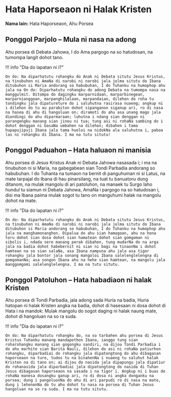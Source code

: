 # Hata Haporseaon ni Halak Kristen

**Nama lain:** Hata Haporseaon, Ahu Porsea

## Ponggol Parjolo – Mula ni nasa na adong
Ahu porsea di Debata Jahowa, I do Ama pargogo na so hatudosan, na tumompa langit dohot tano.

!!! info "Dia do lapatan ni i?"

    On do: Na diparhatutu rohangku do Anak ni Debata situtu Jesus Kristus, na tinubuhon ni AmaNa di narobi ni narobi jala jolma situtu do Ibana ditubuhon si Maria andorang so habubuhan, I do Tuhanku na humophop ahu jala na On do: Diparhatutu rohangku do adong Debata na tumompa nasa na manggulmit. Ditompa do dagingku marparnidaan, marparbinegean, marparnianggoan, marpanghilalaan, marpandaian, dilehon do roha tu tondingku jala dipatureture do i saluhutna rasirasa nuaeng; angkup ni i dilehon do tu au parabiton dohot sipanganon siganup ari, ro di nasa na hasea di ahu di hangoluan on; diramoti do ahu asa unang mago jala diondingi do ahu diparmaraan; luhutna i ndang sian denggan ni parangengku manang sian jinou ni tua; tung asi ni rohaNa sambing do i dohot denggan ni basaNa umbahen na dilehon; dibahen i tama hupapujipuji Ibana jala tama huoloi na nidokNa ala saluhutna i, paboa las ni rohangku di Ibana. I ma na tutu situtu!

## Ponggol Paduahon – Hata haluaon ni manisia
Ahu porsea di Jesus Kristus Anak ni Debata Jahowa nasasada i; i ma na tinubuhon ni si Maria, na gabegabean sian Tondi Parbadia andorang so habubuhan. I do Tuhanta na tumaon na bernit di panguhuman ni si Latus, na mate tarpajal do Ibana di hau pinarsilang, na tuat tu banuatoru dung ditanom, na mulak mangolu di ari patoluhon, na manaek tu Surgo laho hundul tu siamun ni Debata Jahowa, AmaNa i pargogo na so hatudosan i, disi ma Ibana paima mulak sogot tu tano on manguhumi halak na mangolu dohot na mate.

!!! info "Dia do lapatan ni i?"

    On do: Na diparhatutu rohangku do Anak ni Debata situtu Jesus Kristus, na tinubuhon ni AmaNa di narobi ni narobi jala jolma situtu do Ibana ditubuhon si Maria andorang so habubuhan, I do Tuhanku na humophop ahu jala na manghamonanghon. Dipalua do ahu sian hamagoan, ahu na hona toru dohot sian dosa dohot sian hamatean dohot sian gomgoman ni sibolis i, ndada sere manang perak dibahen, tung mudarNa do na arga jala na badia dohot habebernit ni sian ni bagi na tinaonNa i dohot hamtean na so sian salaNa, asa Ibana nampuna ahu jala asa tigor rohangku jala bontor jala sonang mangoloi Ibana salelenglelengna di gomgomanNa; asa songon Ibana ahu na hehe sian hamtean, na mangolu jala manggomgomi salelenglelengna. I ma na tutu situtu.

## Ponggol Patoluhon – Hata habadiaon ni halak Kristen
Ahu porsea di Tondi Parbadia, jala adong sada Huria na badia, Huria hatopan ni halak Kristen angka na badia, dohot di hasesaan ni dosa dohot di Hata i na mandok: Mulak mangolu do sogot daging ni halak naung mate, dohot di hangoluan na so ra suda.

!!! info "Dia do lapatan ni i?"

    On do: Na diparhatutu rohangku do, na so tarbahen ahu porsea di Jesus Kristus Tuhanku manang mandapothon Ibana, ianggo tung sian roharohangku manang sian gogongku sandiri, na dijou Tondi Parbadia i do ahu marhite sian Barita Nauli, dilehon do asi ni rohaNa patiurhon rohangku, diparbadiai do rohangku jala dipatongtong do ahu dibagasan haporseaon na ture, tudos tu na binahenNa i nuaeng tu saluhut halak Kristen na di tano on; ai dijou do nasida jala dipapungu jala dipatiur do rohanasida jala diparbadiai jala dipatongtong do nasida di Tuhan Jesus dibagasan haporseaon na sasada i na tigor i. Angkup ni i buas do rohaNa manesa dosangku ganup ari, ro di dosa ni angka donganku na porsea; dung i pangoluonNa do ahu di ari parpudi ro di nasa na mate, dung i lehononNa do tu ahu dohot tu nasa na porsea di Tuhan Jesus hangoluan na so ra suda. I ma na tutu situtu.
